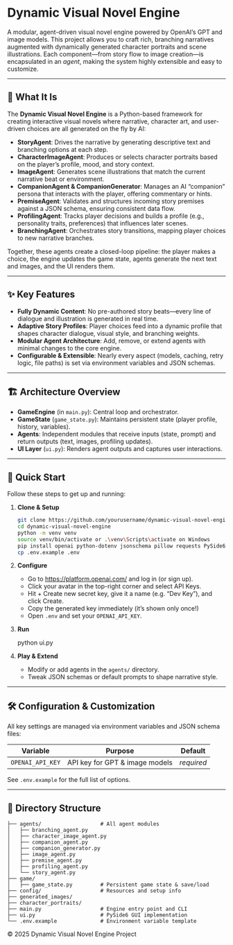 # Dynamic Visual Novel Engine

A modular, agent-driven visual novel engine powered by OpenAI’s GPT and image models. This project allows you to craft rich, branching narratives augmented with dynamically generated character portraits and scene illustrations. Each component—from story flow to image creation—is encapsulated in an _agent_, making the system highly extensible and easy to customize.

---

## 📖 What It Is

The **Dynamic Visual Novel Engine** is a Python-based framework for creating interactive visual novels where narrative, character art, and user-driven choices are all generated on the fly by AI:

-   **StoryAgent**: Drives the narrative by generating descriptive text and branching options at each step.
-   **CharacterImageAgent**: Produces or selects character portraits based on the player’s profile, mood, and story context.
-   **ImageAgent**: Generates scene illustrations that match the current narrative beat or environment.
-   **CompanionAgent & CompanionGenerator**: Manages an AI “companion” persona that interacts with the player, offering commentary or hints.
-   **PremiseAgent**: Validates and structures incoming story premises against a JSON schema, ensuring consistent data flow.
-   **ProfilingAgent**: Tracks player decisions and builds a profile (e.g., personality traits, preferences) that influences later scenes.
-   **BranchingAgent**: Orchestrates story transitions, mapping player choices to new narrative branches.

Together, these agents create a closed-loop pipeline: the player makes a choice, the engine updates the game state, agents generate the next text and images, and the UI renders them.

---

## ✨ Key Features

-   **Fully Dynamic Content**: No pre-authored story beats—every line of dialogue and illustration is generated in real time.
-   **Adaptive Story Profiles**: Player choices feed into a dynamic profile that shapes character dialogue, visual style, and branching weights.
-   **Modular Agent Architecture**: Add, remove, or extend agents with minimal changes to the core engine.
-   **Configurable & Extensible**: Nearly every aspect (models, caching, retry logic, file paths) is set via environment variables and JSON schemas.

---

## 🏗 Architecture Overview

-   **GameEngine** (in `main.py`): Central loop and orchestrator.
-   **GameState** (`game_state.py`): Maintains persistent state (player profile, history, variables).
-   **Agents**: Independent modules that receive inputs (state, prompt) and return outputs (text, images, profiling updates).
-   **UI Layer** (`ui.py`): Renders agent outputs and captures user interactions.

---

## 🚀 Quick Start

Follow these steps to get up and running:

1. **Clone & Setup**
    ```bash
    git clone https://github.com/yourusername/dynamic-visual-novel-engine.git
    cd dynamic-visual-novel-engine
    python -m venv venv
    source venv/bin/activate or .\venv\Scripts\activate on Windows
    pip install openai python-dotenv jsonschema pillow requests PySide6
    cp .env.example .env
    ```
2. **Configure**

    - Go to https://platform.openai.com/ and log in (or sign up).
    - Click your avatar in the top-right corner and select API Keys.
    - Hit + Create new secret key, give it a name (e.g. “Dev Key”), and click Create.
    - Copy the generated key immediately (it’s shown only once!)
    - Open `.env` and set your `OPENAI_API_KEY`.

3. **Run**

    python ui.py

4. **Play & Extend**

    - Modify or add agents in the `agents/` directory.
    - Tweak JSON schemas or default prompts to shape narrative style.

---

## 🛠️ Configuration & Customization

All key settings are managed via environment variables and JSON schema files:

| Variable         | Purpose                        | Default    |
| ---------------- | ------------------------------ | ---------- |
| `OPENAI_API_KEY` | API key for GPT & image models | _required_ |

See `.env.example` for the full list of options.

---

## 📂 Directory Structure

```
├── agents/                   # All agent modules
│   ├── branching_agent.py
│   ├── character_image_agent.py
│   ├── companion_agent.py
│   ├── companion_generator.py
│   ├── image_agent.py
│   ├── premise_agent.py
│   ├── profiling_agent.py
│   └── story_agent.py
├── game/
│   ├── game_state.py         # Persistent game state & save/load
├── config/                   # Resources and setup info
├── generated_images/
├── character_portraits/
├── main.py                   # Engine entry point and CLI
├── ui.py                     # PySide6 GUI implementation
└── .env.example              # Environment variable template
```

© 2025 Dynamic Visual Novel Engine Project
